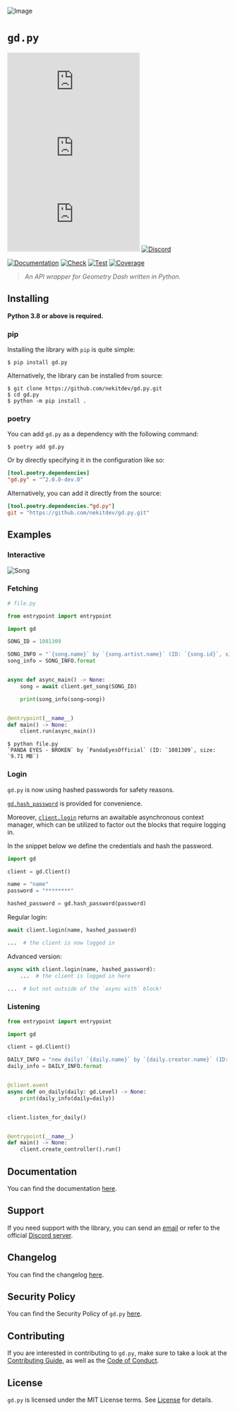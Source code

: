 ![Image]

# `gd.py`

[![License][License Badge]][License]
[![Version][Version Badge]][Package]
[![Downloads][Downloads Badge]][Package]
[![Discord][Discord Badge]][Discord]

[![Documentation][Documentation Badge]][Documentation]
[![Check][Check Badge]][Actions]
[![Test][Test Badge]][Actions]
[![Coverage][Coverage Badge]][Coverage]

> *An API wrapper for Geometry Dash written in Python.*

## Installing

**Python 3.8 or above is required.**

### pip

Installing the library with `pip` is quite simple:

```console
$ pip install gd.py
```

Alternatively, the library can be installed from source:

```console
$ git clone https://github.com/nekitdev/gd.py.git
$ cd gd.py
$ python -m pip install .
```

### poetry

You can add `gd.py` as a dependency with the following command:

```console
$ poetry add gd.py
```

Or by directly specifying it in the configuration like so:

```toml
[tool.poetry.dependencies]
"gd.py" = "^2.0.0-dev.0"
```

Alternatively, you can add it directly from the source:

```toml
[tool.poetry.dependencies."gd.py"]
git = "https://github.com/nekitdev/gd.py.git"
```

## Examples

### Interactive

![Song][Song]

### Fetching

```python
# file.py

from entrypoint import entrypoint

import gd

SONG_ID = 1081309

SONG_INFO = "`{song.name}` by `{song.artist.name}` (ID: `{song.id}`, size: `{song.size} MB`)"
song_info = SONG_INFO.format


async def async_main() -> None:
    song = await client.get_song(SONG_ID)

    print(song_info(song=song))


@entrypoint(__name__)
def main() -> None:
    client.run(async_main())
```

```console
$ python file.py
`PANDA EYES - BROKEN` by `PandaEyesOfficial` (ID: `1081309`, size: `9.71 MB`)
```

### Login

`gd.py` is now using hashed passwords for safety reasons.

[`gd.hash_password`][gd.encoding.hash_password] is provided for convenience.

Moreover, [`client.login`][gd.client.Client.login] returns an awaitable asynchronous context
manager, which can be utilized to factor out the blocks that require logging in.

In the snippet below we define the credentials and hash the password.

```python
import gd

client = gd.Client()

name = "name"
password = "********"

hashed_password = gd.hash_password(password)
```

Regular login:

```python
await client.login(name, hashed_password)

...  # the client is now logged in
```

Advanced version:

```python
async with client.login(name, hashed_password):
    ...  # the client is logged in here

...  # but not outside of the `async with` block!
```

### Listening

```python
from entrypoint import entrypoint

import gd

client = gd.Client()

DAILY_INFO = "new daily! `{daily.name}` by `{daily.creator.name}` (ID: `{daily.id}`)"
daily_info = DAILY_INFO.format


@client.event
async def on_daily(daily: gd.Level) -> None:
    print(daily_info(daily=daily))


client.listen_for_daily()


@entrypoint(__name__)
def main() -> None:
    client.create_controller().run()
```

## Documentation

You can find the documentation [here][Documentation].

## Support

If you need support with the library, you can send an [email][Email]
or refer to the official [Discord server][Discord].

## Changelog

You can find the changelog [here][Changelog].

## Security Policy

You can find the Security Policy of `gd.py` [here][Security].

## Contributing

If you are interested in contributing to `gd.py`, make sure to take a look at the
[Contributing Guide][Contributing Guide], as well as the [Code of Conduct][Code of Conduct].

## License

`gd.py` is licensed under the MIT License terms. See [License][License] for details.

[Image]: https://github.com/nekitdev/gd.py/blob/main/assets/gd.py.svg?raw=true

[Email]: mailto:support@nekit.dev

[Discord]: https://nekit.dev/chat

[Actions]: https://github.com/nekitdev/gd.py/actions

[Changelog]: https://github.com/nekitdev/gd.py/blob/main/CHANGELOG.md
[Code of Conduct]: https://github.com/nekitdev/gd.py/blob/main/CODE_OF_CONDUCT.md
[Contributing Guide]: https://github.com/nekitdev/gd.py/blob/main/CONTRIBUTING.md
[Security]: https://github.com/nekitdev/gd.py/blob/main/SECURITY.md

[License]: https://github.com/nekitdev/gd.py/blob/main/LICENSE

[Package]: https://pypi.org/project/gd.py
[Coverage]: https://codecov.io/gh/nekitdev/gd.py
[Documentation]: https://nekitdev.github.io/gd.py

[Discord Badge]: https://img.shields.io/discord/728012506899021874
[License Badge]: https://img.shields.io/pypi/l/gd.py
[Version Badge]: https://img.shields.io/pypi/v/gd.py
[Downloads Badge]: https://img.shields.io/pypi/dm/gd.py

[Documentation Badge]: https://github.com/nekitdev/gd.py/workflows/docs/badge.svg
[Check Badge]: https://github.com/nekitdev/gd.py/workflows/check/badge.svg
[Test Badge]: https://github.com/nekitdev/gd.py/workflows/test/badge.svg
[Coverage Badge]: https://codecov.io/gh/nekitdev/gd.py/branch/main/graph/badge.svg

[Song]: https://github.com/nekitdev/gd.py/blob/main/assets/song.svg?raw=true

[gd.client.Client.login]: https://nekitdev.github.io/gd.py/reference/client#gd.client.Client.login
[gd.encoding.hash_password]: https://nekitdev.github.io/gd.py/reference/encoding#gd.encoding.hash_password
